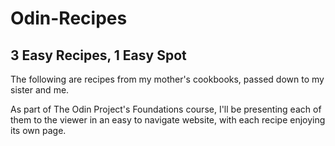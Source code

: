# Odin-Recipes #
## 3 Easy Recipes, 1 Easy Spot ##

The following are recipes from my mother's cookbooks, passed down to my sister and me.

As part of The Odin Project's Foundations course, I'll be presenting each of them to the viewer
in an easy to navigate website, with each recipe enjoying its own page.